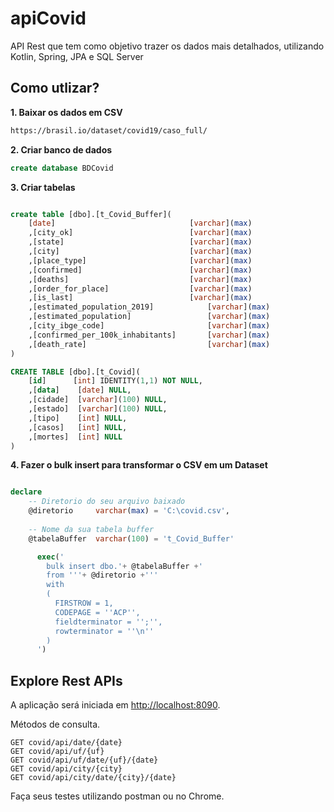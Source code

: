 # apiCovid
API Rest que tem como objetivo trazer os dados mais detalhados, utilizando Kotlin, Spring, JPA e SQL Server

## Como utlizar?

**1. Baixar os dados em CSV**
``` Bash
https://brasil.io/dataset/covid19/caso_full/
```

**2. Criar banco de dados**

```SQL Server
create database BDCovid
```

**3. Criar tabelas**


```SQL Server

create table [dbo].[t_Covid_Buffer](
	[date]                        		[varchar](max)
	,[city_ok]                    		[varchar](max)
	,[state]                      		[varchar](max)
	,[city]                       		[varchar](max)
	,[place_type]                 		[varchar](max)
	,[confirmed]                  		[varchar](max)
	,[deaths]                     		[varchar](max)
	,[order_for_place]            		[varchar](max)
	,[is_last]                   		[varchar](max)
	,[estimated_population_2019] 	       	[varchar](max)
	,[estimated_population]              	[varchar](max)
	,[city_ibge_code]            	       	[varchar](max)
	,[confirmed_per_100k_inhabitants]    	[varchar](max)
	,[death_rate]                        	[varchar](max)
)
```


```SQL Server
CREATE TABLE [dbo].[t_Covid](
	[id]      [int] IDENTITY(1,1) NOT NULL,
	,[data]    [date] NULL,
	,[cidade]  [varchar](100) NULL,
	,[estado]  [varchar](100) NULL,
	,[tipo]    [int] NULL,
	,[casos]   [int] NULL,
	,[mortes]  [int] NULL
) 
```


**4. Fazer o bulk insert para transformar o CSV em um Dataset**


```SQL Server

declare
    -- Diretorio do seu arquivo baixado
    @diretorio     varchar(max) = 'C:\covid.csv',
    
    -- Nome da sua tabela buffer
    @tabelaBuffer  varchar(100) = 't_Covid_Buffer' 

      exec('
        bulk insert dbo.'+ @tabelaBuffer +' 
        from '''+ @diretorio +''' 
        with
        (  
          FIRSTROW = 1,
          CODEPAGE = ''ACP'',
          fieldterminator = '';'',  
          rowterminator = ''\n''    
        )    
      ')
```

## Explore Rest APIs

A aplicação será iniciada em <http://localhost:8090>.

Métodos de consulta.

    GET covid/api/date/{date}
    GET covid/api/uf/{uf}
    GET covid/api/uf/date/{uf}/{date}
    GET covid/api/city/{city}
    GET covid/api/city/date/{city}/{date}
  
Faça seus testes utilizando postman ou no Chrome.
